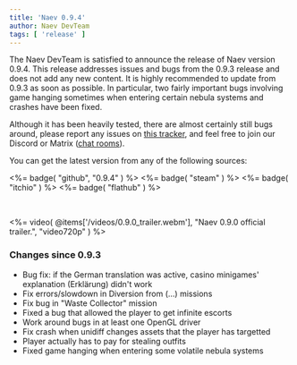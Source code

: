 ```yaml
---
title: 'Naev 0.9.4'
author: Naev DevTeam
tags: [ 'release' ]
---
```


The Naev DevTeam is satisfied to announce the release of Naev version 0.9.4.
This release addresses issues and bugs from the 0.9.3 release and does not add
any new content. It is highly recommended to update from 0.9.3 as soon as
possible. In particular, two fairly important bugs involving game hanging
sometimes when entering certain nebula systems and crashes have been fixed.

Although it has been heavily tested, there are almost certainly still bugs
around, please report any issues on [this
tracker](https://github.com/naev/naev/issues), and feel free to join our
Discord or Matrix ([chat rooms](https://naev.org/contact/)).

You can get the latest version from any of the following sources:

<%= badge( "github", "0.9.4" ) %> 
<%= badge( "steam" ) %> 
<%= badge( "itchio" ) %> 
<%= badge( "flathub" ) %>

<br>

<%= video( @items['/videos/0.9.0_trailer.webm'], "Naev 0.9.0 official trailer.", "video720p" ) %>

### Changes since 0.9.3
* Bug fix: if the German translation was active, casino minigames' explanation (Erklärung) didn't work
* Fix errors/slowdown in Diversion from (...) missions
* Fix bug in "Waste Collector" mission
* Fixed a bug that allowed the player to get infinite escorts
* Work around bugs in at least one OpenGL driver
* Fix crash when unidiff changes assets that the player has targetted
* Player actually has to pay for stealing outfits
* Fixed game hanging when entering some volatile nebula systems

